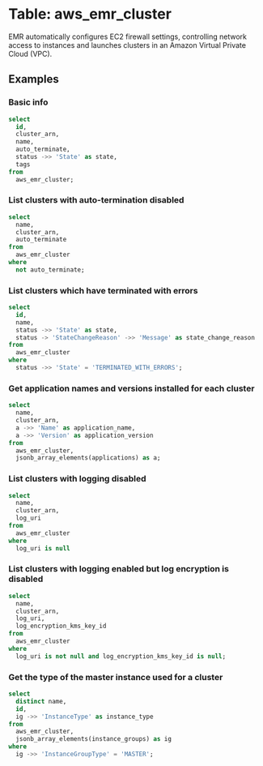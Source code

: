 # Table: aws_emr_cluster

EMR automatically configures EC2 firewall settings, controlling network access to instances and launches clusters in an Amazon Virtual Private Cloud (VPC).

## Examples

### Basic info

```sql
select
  id,
  cluster_arn,
  name,
  auto_terminate,
  status ->> 'State' as state,
  tags
from
  aws_emr_cluster;
```


### List clusters with auto-termination disabled

```sql
select
  name,
  cluster_arn,
  auto_terminate
from
  aws_emr_cluster
where
  not auto_terminate;
```


### List clusters which have terminated with errors

```sql
select
  id,
  name,
  status ->> 'State' as state,
  status -> 'StateChangeReason' ->> 'Message' as state_change_reason
from
  aws_emr_cluster
where
  status ->> 'State' = 'TERMINATED_WITH_ERRORS';
```


### Get application names and versions installed for each cluster

```sql
select
  name,
  cluster_arn,
  a ->> 'Name' as application_name,
  a ->> 'Version' as application_version
from
  aws_emr_cluster,
  jsonb_array_elements(applications) as a;
```


### List clusters with logging disabled

```sql
select
  name,
  cluster_arn,
  log_uri
from
  aws_emr_cluster
where
  log_uri is null
```


### List clusters with logging enabled but log encryption is disabled

```sql
select
  name,
  cluster_arn,
  log_uri,
  log_encryption_kms_key_id
from
  aws_emr_cluster
where
  log_uri is not null and log_encryption_kms_key_id is null;
```

### Get the type of the master instance used for a cluster

```sql
select
  distinct name,
  id,
  ig ->> 'InstanceType' as instance_type
from
  aws_emr_cluster,
  jsonb_array_elements(instance_groups) as ig
where
  ig ->> 'InstanceGroupType' = 'MASTER';
```
